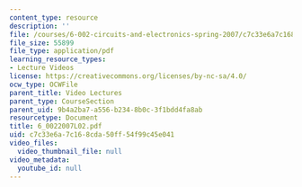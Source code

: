 ```yaml
---
content_type: resource
description: ''
file: /courses/6-002-circuits-and-electronics-spring-2007/c7c33e6a7c168cda50ff54f99c45e041_6_0022007L02.pdf
file_size: 55899
file_type: application/pdf
learning_resource_types:
- Lecture Videos
license: https://creativecommons.org/licenses/by-nc-sa/4.0/
ocw_type: OCWFile
parent_title: Video Lectures
parent_type: CourseSection
parent_uid: 9b4a2ba7-a556-b234-8b0c-3f1bdd4fa8ab
resourcetype: Document
title: 6_0022007L02.pdf
uid: c7c33e6a-7c16-8cda-50ff-54f99c45e041
video_files:
  video_thumbnail_file: null
video_metadata:
  youtube_id: null
---
```


